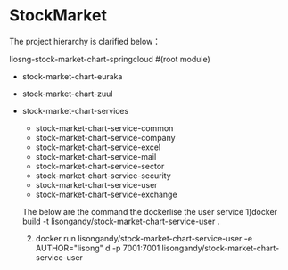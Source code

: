 # StockMarket
The project hierarchy is clarified below：

liosng-stock-market-chart-springcloud #(root module)
+ stock-market-chart-euraka   
+ stock-market-chart-zuul     
+ stock-market-chart-services 
  + stock-market-chart-service-common   
  + stock-market-chart-service-company  
  + stock-market-chart-service-excel
  + stock-market-chart-service-mail    
  + stock-market-chart-service-sector   
  + stock-market-chart-service-security 
  + stock-market-chart-service-user     
  + stock-market-chart-service-exchange
 
  
  The below are the command the dockerlise the user service
  1)docker build -t lisongandy/stock-market-chart-service-user .
  
  2) docker run lisongandy/stock-market-chart-service-user -e AUTHOR="lisong" d -p 7001:7001 lisongandy/stock-market-chart-service-user

